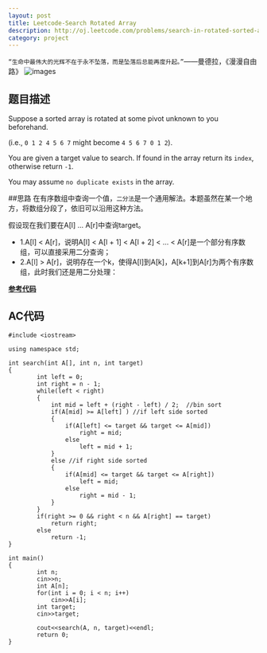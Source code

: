 ```yaml
---
layout: post
title: Leetcode-Search Rotated Array 
description: http://oj.leetcode.com/problems/search-in-rotated-sorted-array/
category: project
---
```

`“生命中最伟大的光辉不在于永不坠落，而是坠落后总能再度升起。”`——曼德拉，《漫漫自由路》
![images](http://media-cache-ec0.pinimg.com/736x/08/66/20/086620c35695e1cf861fcc7582899955.jpg)
## 题目描述

Suppose a sorted array is rotated at some pivot unknown to you beforehand.

(i.e., `0 1 2 4 5 6 7` might become `4 5 6 7 0 1 2`).

You are given a target value to search. If found in the array return its `index`, otherwise return `-1`.

You may assume `no duplicate exists` in the array.


##思路
在有序数组中查询一个值，`二分法`是一个通用解法。本题虽然在某一个地方，将数组分段了，依旧可以沿用这种方法。

假设现在我们要在A[l] ... A[r]中查询target。

*   1.A[l] < A[r]，说明A[l] < A[l + 1] < A[l + 2] < ... < A[r]是一个部分有序数组，可以直接采用二分查询；
*   2.A[l] > A[r]，说明存在一个k，使得A[l]到A[k]，A[k+1]到A[r]为两个有序数组，此时我们还是用二分处理：

__[参考代码](http://blog.csdn.net/pickless/article/details/9191075)__


## AC代码

    #include <iostream>
    
    using namespace std;
    
    int search(int A[], int n, int target)
    {
        	int left = 0;
        	int right = n - 1;
        	while(left < right)
        	{
        		int mid = left + (right - left) / 2;  //bin sort
        		if(A[mid] >= A[left] ) //if left side sorted
        		{
        			if(A[left] <= target && target <= A[mid])
        				right = mid;
        			else
        				left = mid + 1;
        		}
        		else //if right side sorted
        		{
        			if(A[mid] <= target && target <= A[right])
        				left = mid;
        			else
        				right = mid - 1;
        		}
        	}
        	if(right >= 0 && right < n && A[right] == target)
        		return right;
        	else
        		return -1;
    }
    
    int main()
    {
        	int n;
        	cin>>n;
        	int A[n];
        	for(int i = 0; i < n; i++)
        		cin>>A[i];
        	int target;
        	cin>>target;
        	
        	cout<<search(A, n, target)<<endl;
        	return 0;
    }